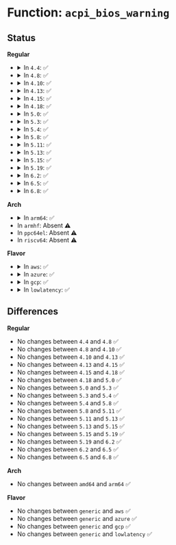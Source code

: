 # Function: <code>acpi_bios_warning</code>

## Status
<b>Regular</b>
<ul>
<li>
<details>
<summary>In <code>4.4</code>: ✅</summary>

```c
void acpi_bios_warning(const char *module_name, u32 line_number, const char *format, void (anon));
```

**Collision:** Unique Global

**Inline:** No

**Transformation:** False

**Instances:**

```
In drivers/acpi/acpica/utxferror.c (ffffffff814aa7c1)
Location: drivers/acpi/acpica/utxferror.c:243
Inline: False
Direct callers:
  - drivers/acpi/acpica/tbfadt.c:acpi_tb_create_local_fadt
  - drivers/acpi/acpica/tbfadt.c:acpi_tb_create_local_fadt
  - drivers/acpi/acpica/tbfadt.c:acpi_tb_create_local_fadt
  - drivers/acpi/acpica/tbfadt.c:acpi_tb_create_local_fadt
  - drivers/acpi/acpica/tbfadt.c:acpi_tb_create_local_fadt
  - drivers/acpi/acpica/tbfadt.c:acpi_tb_create_local_fadt
  - drivers/acpi/acpica/tbprint.c:acpi_tb_verify_checksum
```
**Symbols:**

```
ffffffff814aa7c1-ffffffff814aa868: acpi_bios_warning (STB_GLOBAL)
```
</details>
</li>
<li>
<details>
<summary>In <code>4.8</code>: ✅</summary>

```c
void acpi_bios_warning(const char *module_name, u32 line_number, const char *format, void (anon));
```

**Collision:** Unique Global

**Inline:** No

**Transformation:** False

**Instances:**

```
In drivers/acpi/acpica/utxferror.c (ffffffff814f9a17)
Location: drivers/acpi/acpica/utxferror.c:243
Inline: False
Direct callers:
  - drivers/acpi/acpica/tbfadt.c:acpi_tb_create_local_fadt
  - drivers/acpi/acpica/tbfadt.c:acpi_tb_create_local_fadt
  - drivers/acpi/acpica/tbfadt.c:acpi_tb_create_local_fadt
  - drivers/acpi/acpica/tbfadt.c:acpi_tb_create_local_fadt
  - drivers/acpi/acpica/tbfadt.c:acpi_tb_create_local_fadt
  - drivers/acpi/acpica/tbfadt.c:acpi_tb_create_local_fadt
  - drivers/acpi/acpica/tbprint.c:acpi_tb_verify_checksum
```
**Symbols:**

```
ffffffff814f9a17-ffffffff814f9abe: acpi_bios_warning (STB_GLOBAL)
```
</details>
</li>
<li>
<details>
<summary>In <code>4.10</code>: ✅</summary>

```c
void acpi_bios_warning(const char *module_name, u32 line_number, const char *format, void (anon));
```

**Collision:** Unique Global

**Inline:** No

**Transformation:** False

**Instances:**

```
In drivers/acpi/acpica/utxferror.c (ffffffff8151c59a)
Location: drivers/acpi/acpica/utxferror.c:243
Inline: False
Direct callers:
  - drivers/acpi/acpica/tbfadt.c:acpi_tb_create_local_fadt
  - drivers/acpi/acpica/tbfadt.c:acpi_tb_create_local_fadt
  - drivers/acpi/acpica/tbfadt.c:acpi_tb_create_local_fadt
  - drivers/acpi/acpica/tbfadt.c:acpi_tb_create_local_fadt
  - drivers/acpi/acpica/tbfadt.c:acpi_tb_create_local_fadt
  - drivers/acpi/acpica/tbfadt.c:acpi_tb_create_local_fadt
  - drivers/acpi/acpica/tbprint.c:acpi_tb_verify_checksum
```
**Symbols:**

```
ffffffff8151c59a-ffffffff8151c641: acpi_bios_warning (STB_GLOBAL)
```
</details>
</li>
<li>
<details>
<summary>In <code>4.13</code>: ✅</summary>

```c
void acpi_bios_warning(const char *module_name, u32 line_number, const char *format, void (anon));
```

**Collision:** Unique Global

**Inline:** No

**Transformation:** False

**Instances:**

```
In drivers/acpi/acpica/utxferror.c (ffffffff8152cda5)
Location: drivers/acpi/acpica/utxferror.c:239
Inline: False
Direct callers:
  - drivers/acpi/acpica/tbfadt.c:acpi_tb_create_local_fadt
  - drivers/acpi/acpica/tbfadt.c:acpi_tb_create_local_fadt
  - drivers/acpi/acpica/tbfadt.c:acpi_tb_create_local_fadt
  - drivers/acpi/acpica/tbfadt.c:acpi_tb_create_local_fadt
  - drivers/acpi/acpica/tbfadt.c:acpi_tb_create_local_fadt
  - drivers/acpi/acpica/tbfadt.c:acpi_tb_create_local_fadt
  - drivers/acpi/acpica/tbprint.c:acpi_tb_verify_checksum
```
**Symbols:**

```
ffffffff8152cda5-ffffffff8152ce4c: acpi_bios_warning (STB_GLOBAL)
```
</details>
</li>
<li>
<details>
<summary>In <code>4.15</code>: ✅</summary>

```c
void acpi_bios_warning(const char *module_name, u32 line_number, const char *format, void (anon));
```

**Collision:** Unique Global

**Inline:** No

**Transformation:** False

**Instances:**

```
In drivers/acpi/acpica/utxferror.c (ffffffff81587b00)
Location: drivers/acpi/acpica/utxferror.c:239
Inline: False
Direct callers:
  - drivers/acpi/acpica/tbfadt.c:acpi_tb_create_local_fadt
  - drivers/acpi/acpica/tbfadt.c:acpi_tb_create_local_fadt
  - drivers/acpi/acpica/tbfadt.c:acpi_tb_create_local_fadt
  - drivers/acpi/acpica/tbfadt.c:acpi_tb_create_local_fadt
  - drivers/acpi/acpica/tbfadt.c:acpi_tb_create_local_fadt
  - drivers/acpi/acpica/tbfadt.c:acpi_tb_create_local_fadt
  - drivers/acpi/acpica/tbprint.c:acpi_tb_verify_checksum
```
**Symbols:**

```
ffffffff81587b00-ffffffff81587ba7: acpi_bios_warning (STB_GLOBAL)
```
</details>
</li>
<li>
<details>
<summary>In <code>4.18</code>: ✅</summary>

```c
void acpi_bios_warning(const char *module_name, u32 line_number, const char *format, void (anon));
```

**Collision:** Unique Global

**Inline:** No

**Transformation:** False

**Instances:**

```
In drivers/acpi/acpica/utxferror.c (ffffffff815bec87)
Location: drivers/acpi/acpica/utxferror.c:203
Inline: False
Direct callers:
  - drivers/acpi/acpica/tbfadt.c:acpi_tb_create_local_fadt
  - drivers/acpi/acpica/tbfadt.c:acpi_tb_create_local_fadt
  - drivers/acpi/acpica/tbfadt.c:acpi_tb_create_local_fadt
  - drivers/acpi/acpica/tbfadt.c:acpi_tb_create_local_fadt
  - drivers/acpi/acpica/tbfadt.c:acpi_tb_create_local_fadt
  - drivers/acpi/acpica/tbfadt.c:acpi_tb_create_local_fadt
  - drivers/acpi/acpica/tbprint.c:acpi_tb_verify_checksum
```
**Symbols:**

```
ffffffff815bec87-ffffffff815bed29: acpi_bios_warning (STB_GLOBAL)
```
</details>
</li>
<li>
<details>
<summary>In <code>5.0</code>: ✅</summary>

```c
void acpi_bios_warning(const char *module_name, u32 line_number, const char *format, void (anon));
```

**Collision:** Unique Global

**Inline:** No

**Transformation:** False

**Instances:**

```
In drivers/acpi/acpica/utxferror.c (ffffffff815d80ee)
Location: drivers/acpi/acpica/utxferror.c:203
Inline: False
Direct callers:
  - drivers/acpi/acpica/tbfadt.c:acpi_tb_create_local_fadt
  - drivers/acpi/acpica/tbfadt.c:acpi_tb_create_local_fadt
  - drivers/acpi/acpica/tbfadt.c:acpi_tb_create_local_fadt
  - drivers/acpi/acpica/tbfadt.c:acpi_tb_create_local_fadt
  - drivers/acpi/acpica/tbfadt.c:acpi_tb_create_local_fadt
  - drivers/acpi/acpica/tbfadt.c:acpi_tb_create_local_fadt
  - drivers/acpi/acpica/tbprint.c:acpi_tb_verify_checksum
```
**Symbols:**

```
ffffffff815d80ee-ffffffff815d8190: acpi_bios_warning (STB_GLOBAL)
```
</details>
</li>
<li>
<details>
<summary>In <code>5.3</code>: ✅</summary>

```c
void acpi_bios_warning(const char *module_name, u32 line_number, const char *format, void (anon));
```

**Collision:** Unique Global

**Inline:** No

**Transformation:** False

**Instances:**

```
In drivers/acpi/acpica/utxferror.c (ffffffff81609b10)
Location: drivers/acpi/acpica/utxferror.c:247
Inline: False
Direct callers:
  - drivers/acpi/acpica/tbfadt.c:acpi_tb_create_local_fadt
  - drivers/acpi/acpica/tbfadt.c:acpi_tb_create_local_fadt
  - drivers/acpi/acpica/tbfadt.c:acpi_tb_create_local_fadt
  - drivers/acpi/acpica/tbfadt.c:acpi_tb_create_local_fadt
  - drivers/acpi/acpica/tbfadt.c:acpi_tb_create_local_fadt
  - drivers/acpi/acpica/tbfadt.c:acpi_tb_create_local_fadt
  - drivers/acpi/acpica/tbprint.c:acpi_tb_verify_checksum
```
**Symbols:**

```
ffffffff81609b10-ffffffff81609bb4: acpi_bios_warning (STB_GLOBAL)
```
</details>
</li>
<li>
<details>
<summary>In <code>5.4</code>: ✅</summary>

```c
void acpi_bios_warning(const char *module_name, u32 line_number, const char *format, void (anon));
```

**Collision:** Unique Global

**Inline:** No

**Transformation:** False

**Instances:**

```
In drivers/acpi/acpica/utxferror.c (ffffffff8162afb1)
Location: drivers/acpi/acpica/utxferror.c:247
Inline: False
Direct callers:
  - drivers/acpi/acpica/tbfadt.c:acpi_tb_create_local_fadt
  - drivers/acpi/acpica/tbfadt.c:acpi_tb_create_local_fadt
  - drivers/acpi/acpica/tbfadt.c:acpi_tb_create_local_fadt
  - drivers/acpi/acpica/tbfadt.c:acpi_tb_create_local_fadt
  - drivers/acpi/acpica/tbfadt.c:acpi_tb_create_local_fadt
  - drivers/acpi/acpica/tbfadt.c:acpi_tb_create_local_fadt
  - drivers/acpi/acpica/tbprint.c:acpi_tb_verify_checksum
```
**Symbols:**

```
ffffffff8162afb1-ffffffff8162b055: acpi_bios_warning (STB_GLOBAL)
```
</details>
</li>
<li>
<details>
<summary>In <code>5.8</code>: ✅</summary>

```c
void acpi_bios_warning(const char *module_name, u32 line_number, const char *format, void (anon));
```

**Collision:** Unique Global

**Inline:** No

**Transformation:** False

**Instances:**

```
In drivers/acpi/acpica/utxferror.c (ffffffff816d779a)
Location: drivers/acpi/acpica/utxferror.c:247
Inline: False
Direct callers:
  - drivers/acpi/acpica/tbfadt.c:acpi_tb_setup_fadt_registers
  - drivers/acpi/acpica/tbfadt.c:acpi_tb_convert_fadt
  - drivers/acpi/acpica/tbfadt.c:acpi_tb_convert_fadt
  - drivers/acpi/acpica/tbfadt.c:acpi_tb_convert_fadt
  - drivers/acpi/acpica/tbfadt.c:acpi_tb_convert_fadt
  - drivers/acpi/acpica/tbfadt.c:acpi_tb_create_local_fadt
  - drivers/acpi/acpica/tbprint.c:acpi_tb_verify_checksum
```
**Symbols:**

```
ffffffff816d779a-ffffffff816d783e: acpi_bios_warning (STB_GLOBAL)
```
</details>
</li>
<li>
<details>
<summary>In <code>5.11</code>: ✅</summary>

```c
void acpi_bios_warning(const char *module_name, u32 line_number, const char *format, void (anon));
```

**Collision:** Unique Global

**Inline:** No

**Transformation:** False

**Instances:**

```
In drivers/acpi/acpica/utxferror.c (ffffffff816f5740)
Location: drivers/acpi/acpica/utxferror.c:247
Inline: False
Direct callers:
  - drivers/acpi/acpica/tbfadt.c:acpi_tb_setup_fadt_registers
  - drivers/acpi/acpica/tbfadt.c:acpi_tb_convert_fadt
  - drivers/acpi/acpica/tbfadt.c:acpi_tb_convert_fadt
  - drivers/acpi/acpica/tbfadt.c:acpi_tb_convert_fadt
  - drivers/acpi/acpica/tbfadt.c:acpi_tb_convert_fadt
  - drivers/acpi/acpica/tbfadt.c:acpi_tb_create_local_fadt
  - drivers/acpi/acpica/tbprint.c:acpi_tb_verify_checksum
```
**Symbols:**

```
ffffffff816f5740-ffffffff816f57e4: acpi_bios_warning (STB_GLOBAL)
```
</details>
</li>
<li>
<details>
<summary>In <code>5.13</code>: ✅</summary>

```c
void acpi_bios_warning(const char *module_name, u32 line_number, const char *format, void (anon));
```

**Collision:** Unique Global

**Inline:** No

**Transformation:** False

**Instances:**

```
In drivers/acpi/acpica/utxferror.c (ffffffff816d75dd)
Location: drivers/acpi/acpica/utxferror.c:247
Inline: False
Direct callers:
  - drivers/acpi/acpica/tbfadt.c:acpi_tb_convert_fadt
  - drivers/acpi/acpica/tbfadt.c:acpi_tb_convert_fadt
  - drivers/acpi/acpica/tbfadt.c:acpi_tb_convert_fadt
  - drivers/acpi/acpica/tbfadt.c:acpi_tb_convert_fadt
  - drivers/acpi/acpica/tbfadt.c:acpi_tb_create_local_fadt
  - drivers/acpi/acpica/tbfadt.c:acpi_tb_create_local_fadt
  - drivers/acpi/acpica/tbprint.c:acpi_tb_verify_checksum
```
**Symbols:**

```
ffffffff816d75dd-ffffffff816d7681: acpi_bios_warning (STB_GLOBAL)
```
</details>
</li>
<li>
<details>
<summary>In <code>5.15</code>: ✅</summary>

```c
void acpi_bios_warning(const char *module_name, u32 line_number, const char *format, void (anon));
```

**Collision:** Unique Global

**Inline:** No

**Transformation:** False

**Instances:**

```
In drivers/acpi/acpica/utxferror.c (ffffffff8174f149)
Location: drivers/acpi/acpica/utxferror.c:247
Inline: False
Direct callers:
  - drivers/acpi/acpica/tbfadt.c:acpi_tb_convert_fadt
  - drivers/acpi/acpica/tbfadt.c:acpi_tb_convert_fadt
  - drivers/acpi/acpica/tbfadt.c:acpi_tb_convert_fadt
  - drivers/acpi/acpica/tbfadt.c:acpi_tb_convert_fadt
  - drivers/acpi/acpica/tbfadt.c:acpi_tb_create_local_fadt
  - drivers/acpi/acpica/tbfadt.c:acpi_tb_create_local_fadt
  - drivers/acpi/acpica/tbprint.c:acpi_tb_verify_checksum
```
**Symbols:**

```
ffffffff8174f149-ffffffff8174f1ed: acpi_bios_warning (STB_GLOBAL)
```
</details>
</li>
<li>
<details>
<summary>In <code>5.19</code>: ✅</summary>

```c
void acpi_bios_warning(const char *module_name, u32 line_number, const char *format, void (anon));
```

**Collision:** Unique Global

**Inline:** No

**Transformation:** False

**Instances:**

```
In drivers/acpi/acpica/utxferror.c (ffffffff81881b94)
Location: drivers/acpi/acpica/utxferror.c:247
Inline: False
Direct callers:
  - drivers/acpi/acpica/tbfadt.c:acpi_tb_convert_fadt
  - drivers/acpi/acpica/tbfadt.c:acpi_tb_convert_fadt
  - drivers/acpi/acpica/tbfadt.c:acpi_tb_convert_fadt
  - drivers/acpi/acpica/tbfadt.c:acpi_tb_convert_fadt
  - drivers/acpi/acpica/tbfadt.c:acpi_tb_create_local_fadt
  - drivers/acpi/acpica/tbfadt.c:acpi_tb_create_local_fadt
  - drivers/acpi/acpica/tbprint.c:acpi_tb_verify_checksum
```
**Symbols:**

```
ffffffff81881b94-ffffffff81881c5b: acpi_bios_warning (STB_GLOBAL)
```
</details>
</li>
<li>
<details>
<summary>In <code>6.2</code>: ✅</summary>

```c
void acpi_bios_warning(const char *module_name, u32 line_number, const char *format, void (anon));
```

**Collision:** Unique Global

**Inline:** No

**Transformation:** False

**Instances:**

```
In drivers/acpi/acpica/utxferror.c (ffffffff819c6670)
Location: drivers/acpi/acpica/utxferror.c:247
Inline: False
Direct callers:
  - drivers/acpi/acpica/tbfadt.c:acpi_tb_convert_fadt
  - drivers/acpi/acpica/tbfadt.c:acpi_tb_convert_fadt
  - drivers/acpi/acpica/tbfadt.c:acpi_tb_convert_fadt
  - drivers/acpi/acpica/tbfadt.c:acpi_tb_convert_fadt
  - drivers/acpi/acpica/tbfadt.c:acpi_tb_create_local_fadt
  - drivers/acpi/acpica/tbfadt.c:acpi_tb_create_local_fadt
  - drivers/acpi/acpica/utcksum.c:acpi_ut_verify_cdat_checksum
  - drivers/acpi/acpica/utcksum.c:acpi_ut_verify_checksum
```
**Symbols:**

```
ffffffff819c6670-ffffffff819c6740: acpi_bios_warning (STB_GLOBAL)
```
</details>
</li>
<li>
<details>
<summary>In <code>6.5</code>: ✅</summary>

```c
void acpi_bios_warning(const char *module_name, u32 line_number, const char *format, void (anon));
```

**Collision:** Unique Global

**Inline:** No

**Transformation:** False

**Instances:**

```
In drivers/acpi/acpica/utxferror.c (ffffffff81a0da70)
Location: drivers/acpi/acpica/utxferror.c:247
Inline: False
Direct callers:
  - drivers/acpi/acpica/tbfadt.c:acpi_tb_convert_fadt
  - drivers/acpi/acpica/tbfadt.c:acpi_tb_convert_fadt
  - drivers/acpi/acpica/tbfadt.c:acpi_tb_convert_fadt
  - drivers/acpi/acpica/tbfadt.c:acpi_tb_convert_fadt
  - drivers/acpi/acpica/tbfadt.c:acpi_tb_create_local_fadt
  - drivers/acpi/acpica/tbfadt.c:acpi_tb_create_local_fadt
  - drivers/acpi/acpica/utcksum.c:acpi_ut_verify_cdat_checksum
  - drivers/acpi/acpica/utcksum.c:acpi_ut_verify_checksum
```
**Symbols:**

```
ffffffff81a0da70-ffffffff81a0db40: acpi_bios_warning (STB_GLOBAL)
```
</details>
</li>
<li>
<details>
<summary>In <code>6.8</code>: ✅</summary>

```c
void acpi_bios_warning(const char *module_name, u32 line_number, const char *format, void (anon));
```

**Collision:** Unique Global

**Inline:** No

**Transformation:** False

**Instances:**

```
In drivers/acpi/acpica/utxferror.c (ffffffff81a58a70)
Location: drivers/acpi/acpica/utxferror.c:247
Inline: False
Direct callers:
  - drivers/acpi/acpica/tbfadt.c:acpi_tb_convert_fadt
  - drivers/acpi/acpica/tbfadt.c:acpi_tb_convert_fadt
  - drivers/acpi/acpica/tbfadt.c:acpi_tb_convert_fadt
  - drivers/acpi/acpica/tbfadt.c:acpi_tb_convert_fadt
  - drivers/acpi/acpica/tbfadt.c:acpi_tb_create_local_fadt
  - drivers/acpi/acpica/tbfadt.c:acpi_tb_create_local_fadt
  - drivers/acpi/acpica/utcksum.c:acpi_ut_verify_cdat_checksum
  - drivers/acpi/acpica/utcksum.c:acpi_ut_verify_checksum
```
**Symbols:**

```
ffffffff81a58a70-ffffffff81a58b40: acpi_bios_warning (STB_GLOBAL)
```
</details>
</li>
</ul>
<b>Arch</b>
<ul>
<li>
<details>
<summary>In <code>arm64</code>: ✅</summary>

```c
void acpi_bios_warning(const char *module_name, u32 line_number, const char *format, void (anon));
```

**Collision:** Unique Global

**Inline:** No

**Transformation:** False

**Instances:**

```
In drivers/acpi/acpica/utxferror.c (ffff80001079f6e4)
Location: drivers/acpi/acpica/utxferror.c:247
Inline: False
Direct callers:
  - drivers/acpi/acpica/tbfadt.c:acpi_tb_create_local_fadt
  - drivers/acpi/acpica/tbfadt.c:acpi_tb_create_local_fadt
  - drivers/acpi/acpica/tbfadt.c:acpi_tb_create_local_fadt
  - drivers/acpi/acpica/tbfadt.c:acpi_tb_create_local_fadt
  - drivers/acpi/acpica/tbfadt.c:acpi_tb_create_local_fadt
  - drivers/acpi/acpica/tbfadt.c:acpi_tb_create_local_fadt
  - drivers/acpi/acpica/tbprint.c:acpi_tb_verify_checksum
```
**Symbols:**

```
ffff80001079f6e4-ffff80001079f7a8: acpi_bios_warning (STB_GLOBAL)
```
</details>
</li>
<li>
In <code>armhf</code>: Absent ⚠️
</li>
<li>
In <code>ppc64el</code>: Absent ⚠️
</li>
<li>
In <code>riscv64</code>: Absent ⚠️
</li>
</ul>
<b>Flavor</b>
<ul>
<li>
<details>
<summary>In <code>aws</code>: ✅</summary>

```c
void acpi_bios_warning(const char *module_name, u32 line_number, const char *format, void (anon));
```

**Collision:** Unique Global

**Inline:** No

**Transformation:** False

**Instances:**

```
In drivers/acpi/acpica/utxferror.c (ffffffff81601eaa)
Location: drivers/acpi/acpica/utxferror.c:247
Inline: False
Direct callers:
  - drivers/acpi/acpica/tbfadt.c:acpi_tb_create_local_fadt
  - drivers/acpi/acpica/tbfadt.c:acpi_tb_create_local_fadt
  - drivers/acpi/acpica/tbfadt.c:acpi_tb_create_local_fadt
  - drivers/acpi/acpica/tbfadt.c:acpi_tb_create_local_fadt
  - drivers/acpi/acpica/tbfadt.c:acpi_tb_create_local_fadt
  - drivers/acpi/acpica/tbfadt.c:acpi_tb_create_local_fadt
  - drivers/acpi/acpica/tbprint.c:acpi_tb_verify_checksum
```
**Symbols:**

```
ffffffff81601eaa-ffffffff81601f4e: acpi_bios_warning (STB_GLOBAL)
```
</details>
</li>
<li>
<details>
<summary>In <code>azure</code>: ✅</summary>

```c
void acpi_bios_warning(const char *module_name, u32 line_number, const char *format, void (anon));
```

**Collision:** Unique Global

**Inline:** No

**Transformation:** False

**Instances:**

```
In drivers/acpi/acpica/utxferror.c (ffffffff815ed360)
Location: drivers/acpi/acpica/utxferror.c:247
Inline: False
Direct callers:
  - drivers/acpi/acpica/tbfadt.c:acpi_tb_create_local_fadt
  - drivers/acpi/acpica/tbfadt.c:acpi_tb_create_local_fadt
  - drivers/acpi/acpica/tbfadt.c:acpi_tb_create_local_fadt
  - drivers/acpi/acpica/tbfadt.c:acpi_tb_create_local_fadt
  - drivers/acpi/acpica/tbfadt.c:acpi_tb_create_local_fadt
  - drivers/acpi/acpica/tbfadt.c:acpi_tb_create_local_fadt
  - drivers/acpi/acpica/tbprint.c:acpi_tb_verify_checksum
```
**Symbols:**

```
ffffffff815ed360-ffffffff815ed404: acpi_bios_warning (STB_GLOBAL)
```
</details>
</li>
<li>
<details>
<summary>In <code>gcp</code>: ✅</summary>

```c
void acpi_bios_warning(const char *module_name, u32 line_number, const char *format, void (anon));
```

**Collision:** Unique Global

**Inline:** No

**Transformation:** False

**Instances:**

```
In drivers/acpi/acpica/utxferror.c (ffffffff8161f291)
Location: drivers/acpi/acpica/utxferror.c:247
Inline: False
Direct callers:
  - drivers/acpi/acpica/tbfadt.c:acpi_tb_create_local_fadt
  - drivers/acpi/acpica/tbfadt.c:acpi_tb_create_local_fadt
  - drivers/acpi/acpica/tbfadt.c:acpi_tb_create_local_fadt
  - drivers/acpi/acpica/tbfadt.c:acpi_tb_create_local_fadt
  - drivers/acpi/acpica/tbfadt.c:acpi_tb_create_local_fadt
  - drivers/acpi/acpica/tbfadt.c:acpi_tb_create_local_fadt
  - drivers/acpi/acpica/tbprint.c:acpi_tb_verify_checksum
```
**Symbols:**

```
ffffffff8161f291-ffffffff8161f335: acpi_bios_warning (STB_GLOBAL)
```
</details>
</li>
<li>
<details>
<summary>In <code>lowlatency</code>: ✅</summary>

```c
void acpi_bios_warning(const char *module_name, u32 line_number, const char *format, void (anon));
```

**Collision:** Unique Global

**Inline:** No

**Transformation:** False

**Instances:**

```
In drivers/acpi/acpica/utxferror.c (ffffffff81639141)
Location: drivers/acpi/acpica/utxferror.c:247
Inline: False
Direct callers:
  - drivers/acpi/acpica/tbfadt.c:acpi_tb_create_local_fadt
  - drivers/acpi/acpica/tbfadt.c:acpi_tb_create_local_fadt
  - drivers/acpi/acpica/tbfadt.c:acpi_tb_create_local_fadt
  - drivers/acpi/acpica/tbfadt.c:acpi_tb_create_local_fadt
  - drivers/acpi/acpica/tbfadt.c:acpi_tb_create_local_fadt
  - drivers/acpi/acpica/tbfadt.c:acpi_tb_create_local_fadt
  - drivers/acpi/acpica/tbprint.c:acpi_tb_verify_checksum
```
**Symbols:**

```
ffffffff81639141-ffffffff816391e5: acpi_bios_warning (STB_GLOBAL)
```
</details>
</li>
</ul>

## Differences
<b>Regular</b>
<ul>
<li>
No changes between <code>4.4</code> and <code>4.8</code> ✅
</li>
<li>
No changes between <code>4.8</code> and <code>4.10</code> ✅
</li>
<li>
No changes between <code>4.10</code> and <code>4.13</code> ✅
</li>
<li>
No changes between <code>4.13</code> and <code>4.15</code> ✅
</li>
<li>
No changes between <code>4.15</code> and <code>4.18</code> ✅
</li>
<li>
No changes between <code>4.18</code> and <code>5.0</code> ✅
</li>
<li>
No changes between <code>5.0</code> and <code>5.3</code> ✅
</li>
<li>
No changes between <code>5.3</code> and <code>5.4</code> ✅
</li>
<li>
No changes between <code>5.4</code> and <code>5.8</code> ✅
</li>
<li>
No changes between <code>5.8</code> and <code>5.11</code> ✅
</li>
<li>
No changes between <code>5.11</code> and <code>5.13</code> ✅
</li>
<li>
No changes between <code>5.13</code> and <code>5.15</code> ✅
</li>
<li>
No changes between <code>5.15</code> and <code>5.19</code> ✅
</li>
<li>
No changes between <code>5.19</code> and <code>6.2</code> ✅
</li>
<li>
No changes between <code>6.2</code> and <code>6.5</code> ✅
</li>
<li>
No changes between <code>6.5</code> and <code>6.8</code> ✅
</li>
</ul>
<b>Arch</b>
<ul>
<li>
No changes between <code>amd64</code> and <code>arm64</code> ✅
</li>
</ul>
<b>Flavor</b>
<ul>
<li>
No changes between <code>generic</code> and <code>aws</code> ✅
</li>
<li>
No changes between <code>generic</code> and <code>azure</code> ✅
</li>
<li>
No changes between <code>generic</code> and <code>gcp</code> ✅
</li>
<li>
No changes between <code>generic</code> and <code>lowlatency</code> ✅
</li>
</ul>
